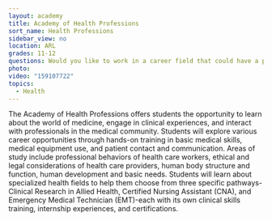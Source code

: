 ```yaml
---
layout: academy
title: Academy of Health Professions
sort_name: Health Professions
sidebar_view: no
location: ARL
grades: 11-12
questions: Would you like to work in a career field that could have a positive influence on someone's life? Do you like working in dynamic, fast-paced environments?
photo:
video: "159107722"
topics:
  - Health
---
```


The Academy of Health Professions offers students the opportunity to learn about the world of medicine, engage in clinical experiences, and interact with professionals in the medical community. Students will explore various career opportunities through hands-on training in basic medical skills, medical equipment use, and patient contact and communication. Areas of study include professional behaviors of health care workers, ethical and legal considerations of health care providers, human body structure and function, human development and basic needs. Students will learn about specialized health fields to help them choose from three specific pathways-Clinical Research in Allied Health, Certified Nursing Assistant (CNA), and Emergency Medical Technician (EMT)-each with its own clinical skills training, internship experiences, and certifications.
